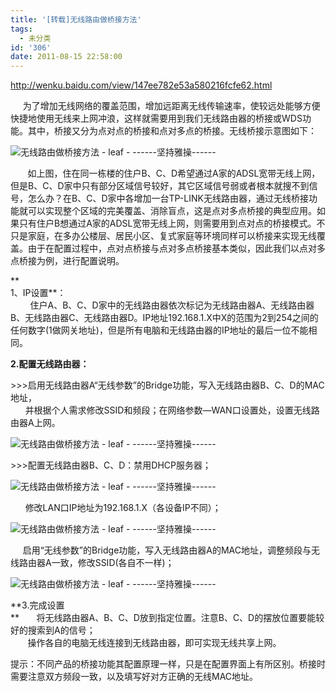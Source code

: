 ```yaml
---
title: '[转载]无线路由做桥接方法'
tags:
  - 未分类
id: '306'
date: 2011-08-15 22:58:00
---
```


http://wenku.baidu.com/view/147ee782e53a580216fcfe62.html  

  

     为了增加无线网络的覆盖范围，增加远距离无线传输速率，使较远处能够方便快捷地使用无线来上网冲浪，这样就需要用到我们无线路由器的桥接或WDS功能。其中，桥接又分为点对点的桥接和点对多点的桥接。无线桥接示意图如下：  

![无线路由做桥接方法 - leaf - ------坚持雅操------](http://img.ph.126.net/CnM_ltTcFWmNS9QynizOSQ==/1582733794060896667.jpg "无线路由做桥接方法 - leaf - ------坚持雅操------")

       如上图，住在同一栋楼的住户B、C、D希望通过A家的ADSL宽带无线上网，但是B、C、D家中只有部分区域信号较好，其它区域信号弱或者根本就搜不到信号，怎么办？在B、C、D家中各增加一台TP-LINK无线路由器，通过无线桥接功能就可以实现整个区域的完美覆盖、消除盲点，这是点对多点桥接的典型应用。如果只有住户B想通过A家的ADSL宽带无线上网，则需要用到点对点的桥接模式。不只是家庭，在多办公楼层、居民小区、复式家庭等环境同样可以桥接来实现无线覆盖。由于在配置过程中，点对点桥接与点对多点桥接基本类似，因此我们以点对多点桥接为例，进行配置说明。  

**  
1、IP设置**：  
        住户A、B、C、D家中的无线路由器依次标记为无线路由器A、无线路由器B、无线路由器C、无线路由器D。IP地址192.168.1.X中X的范围为2到254之间的任何数字(1做网关地址)，但是所有电脑和无线路由器的IP地址的最后一位不能相同。  

**2.配置无线路由器：**  

\>>>启用无线路由器A“无线参数”的Bridge功能，写入无线路由器B、C、D的MAC地址，  
      并根据个人需求修改SSID和频段；在网络参数—WAN口设置处，设置无线路由器A上网。

![无线路由做桥接方法 - leaf - ------坚持雅操------](http://img.ph.126.net/X-XjmwQQbqLFzLmQEmw7Rg==/1585548543828003312.jpg "无线路由做桥接方法 - leaf - ------坚持雅操------")

\>>>配置无线路由器B、C、D：禁用DHCP服务器；  

![无线路由做桥接方法 - leaf - ------坚持雅操------](http://img.ph.126.net/OyZOV5YJmymo5pBIbvLU_A==/1585548543828003319.jpg "无线路由做桥接方法 - leaf - ------坚持雅操------")

      修改LAN口IP地址为192.168.1.X（各设备IP不同）；  

![无线路由做桥接方法 - leaf - ------坚持雅操------](http://img.ph.126.net/qijlhnIMIFEPVZzYQ9tUvA==/1277333444329834975.jpg "无线路由做桥接方法 - leaf - ------坚持雅操------")

     启用“无线参数”的Bridge功能，写入无线路由器A的MAC地址，调整频段与无线路由器A一致，修改SSID(各自不一样)；  

![无线路由做桥接方法 - leaf - ------坚持雅操------](http://img.ph.126.net/73sBSRQqZrEqPkywZ9QFQQ==/2618280233379400085.jpg "无线路由做桥接方法 - leaf - ------坚持雅操------")

  
**3.完成设置  
**       将无线路由器A、B、C、D放到指定位置。注意B、C、D的摆放位置要能较好的搜索到A的信号；  
       操作各自的电脑无线连接到无线路由器，即可实现无线共享上网。  
  
提示：不同产品的桥接功能其配置原理一样，只是在配置界面上有所区别。桥接时需要注意双方频段一致，以及填写好对方正确的无线MAC地址。